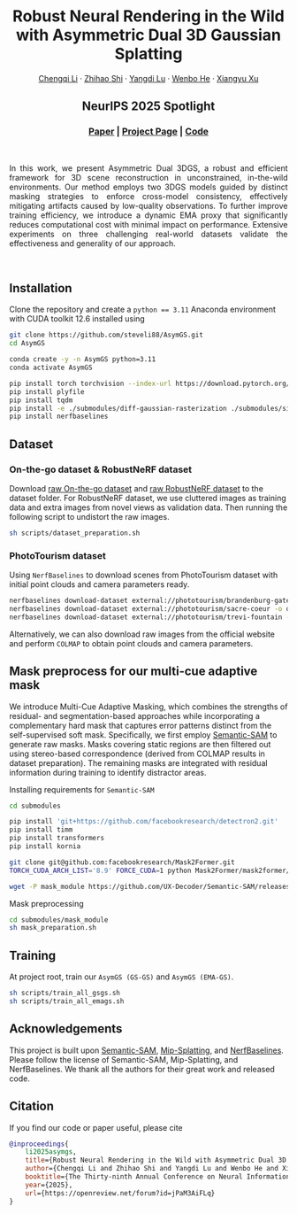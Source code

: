 <h1 align="center">Robust Neural Rendering in the Wild <br> with Asymmetric Dual 3D Gaussian Splatting</h1>
<p align="center">
<a href="">Chengqi Li</a>
·
<a href="https://scholar.google.com/citations?hl=en&user=xFAV1X8AAAAJ&view_op=list_works&sortby=pubdate">Zhihao Shi</a>
·
<a href="https://maclll.github.io/">Yangdi Lu</a>
·
<a href="https://www.cas.mcmaster.ca/~hew11/">Wenbo He</a>
·
<a href="https://xuxy09.github.io/">Xiangyu Xu</a>

</p>
<h2 align="center">NeurIPS 2025 Spotlight</h2>
<h3 align="center">
<a href="https://arxiv.org/abs/2506.03538">Paper</a> | 
<a href="https://steveli88.github.io/AsymGS">Project Page</a> | 
<a href="https://github.com/steveli88/AsymGS">Code</a> 
</h3>
<div align="center"></div>
<br/>

<p align="center">
</p>
<p align="justify">
In this work, we present Asymmetric Dual 3DGS, 
a robust and efficient framework for 3D scene reconstruction in unconstrained, 
in-the-wild environments. 
Our method employs two 3DGS models guided by distinct masking strategies to enforce cross-model consistency, 
effectively mitigating artifacts caused by low-quality observations. 
To further improve training efficiency, 
we introduce a dynamic EMA proxy that significantly reduces computational cost with minimal impact on performance. 
Extensive experiments on three challenging real-world datasets validate the effectiveness and generality of our approach. 
</p>
<br/>

## Installation
Clone the repository and create a `python == 3.11` Anaconda environment with CUDA toolkit 12.6 installed using
```bash
git clone https://github.com/steveli88/AsymGS.git
cd AsymGS

conda create -y -n AsymGS python=3.11
conda activate AsymGS

pip install torch torchvision --index-url https://download.pytorch.org/whl/cu126
pip install plyfile
pip install tqdm
pip install -e ./submodules/diff-gaussian-rasterization ./submodules/simple-knn
pip install nerfbaselines
```

## Dataset

### On-the-go dataset & RobustNeRF dataset
Download [raw On-the-go dataset](https://rwn17.github.io/nerf-on-the-go/) and [raw RobustNeRF dataset](https://robustnerf.github.io/) to the dataset folder. 
For RobustNeRF dataset, we use cluttered images as training data and extra images from novel views as validation data. Then running the following script to undistort the raw images.
```bash
sh scripts/dataset_preparation.sh
```

### PhotoTourism dataset
Using `NerfBaselines` to download scenes from PhotoTourism dataset with initial point clouds and camera parameters ready.
```bash
nerfbaselines download-dataset external://phototourism/brandenburg-gate -o dataset/phototourism/brandenburg-gate
nerfbaselines download-dataset external://phototourism/sacre-coeur -o dataset/phototourism/sacre-coeur
nerfbaselines download-dataset external://phototourism/trevi-fountain -o dataset/phototourism/trevi-fountain
```
Alternatively, we can also download raw images from the official website and perform `COLMAP` to obtain point clouds and camera parameters.

## Mask preprocess for our multi-cue adaptive mask
We introduce Multi-Cue Adaptive Masking, 
which combines the strengths of residual- and segmentation-based approaches 
while incorporating a complementary hard mask 
that captures error patterns distinct from the self-supervised soft mask. 
Specifically, we first employ [Semantic-SAM](https://github.com/UX-Decoder/Semantic-SAM) to generate raw masks. 
Masks covering static regions are then filtered out using stereo-based correspondence 
(derived from COLMAP results in dataset preparation). 
The remaining masks are integrated with residual information during training to identify distractor areas.

Installing requirements for `Semantic-SAM`
```bash
cd submodules

pip install 'git+https://github.com/facebookresearch/detectron2.git'
pip install timm
pip install transformers
pip install kornia

git clone git@github.com:facebookresearch/Mask2Former.git
TORCH_CUDA_ARCH_LIST='8.9' FORCE_CUDA=1 python Mask2Former/mask2former/modeling/pixel_decoder/ops/setup.py build install

wget -P mask_module https://github.com/UX-Decoder/Semantic-SAM/releases/download/checkpoint/swinl_only_sam_many2many.pth
```

Mask preprocessing
```bash
cd submodules/mask_module
sh mask_preparation.sh
```

## Training
At project root, train our `AsymGS (GS-GS)` and `AsymGS (EMA-GS)`.
```bash
sh scripts/train_all_gsgs.sh
sh scripts/train_all_emags.sh
```

## Acknowledgements
This project is built upon 
[Semantic-SAM](https://github.com/UX-Decoder/Semantic-SAM), 
[Mip-Splatting](https://niujinshuchong.github.io/mip-splatting/), 
and [NerfBaselines](https://nerfbaselines.github.io/).
Please follow the license of Semantic-SAM, Mip-Splatting, and NerfBaselines. We thank all the authors for their great work and released code.

## Citation
If you find our code or paper useful, please cite
```bibtex
@inproceedings{
    li2025asymgs,
    title={Robust Neural Rendering in the Wild with Asymmetric Dual 3D Gaussian Splatting},
    author={Chengqi Li and Zhihao Shi and Yangdi Lu and Wenbo He and Xiangyu Xu},
    booktitle={The Thirty-ninth Annual Conference on Neural Information Processing Systems},
    year={2025},
    url={https://openreview.net/forum?id=jPaM3AiFLq}
}
```
